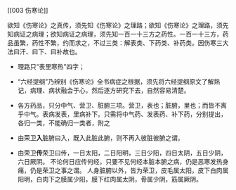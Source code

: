 [[003 伤寒论]]


欲知《伤寒论》之真传，须先知《伤寒论》之理路；欲知《伤寒论》之理路，须先知病证之病理；欲知病证之病理，须先知一百一十三方之药性。一百一十三方，药品虽繁，药性不繁，约而求之，不过三类：解表类、下药类、补药类。因伤寒三大法曰汗、曰下、曰补故也。


- 理路只“表里寒热”四字；
- “六经提纲”乃辨别《伤寒论》全书病症之根据，须先将六经提纲原文了解熟记，病理、病状融会于心，然后逐方研究下去，自然容易清楚。
- 各方药品，只分中气、营卫、脏腑三项。营卫，表也；脏腑，里也；而皆不离乎中气。表病发表，里病补下。只需将中气药、发表药、补下药，分别提出，各归一类，不能确归一类者，附之


- 由荣卫**入**脏腑曰入，既入此脏此腑，则不再入彼脏彼腑之谓。
- 由荣卫**传**荣卫曰传，一日太阳，二日阳明，三日少阳，四日太阴，五日少阴，六日厥阴。
	不论何日应传何经，只要不见何经本脏本腑之病，仍是恶寒发热身痛，仍是荣卫之事之谓。
	人身脏腑以外，皆为荣卫，皮毛属太阳，皮下白肉属阳明，白肉下之膜属少阳，膜下红肉属太阴，骨属少阴，筋属厥阴。



